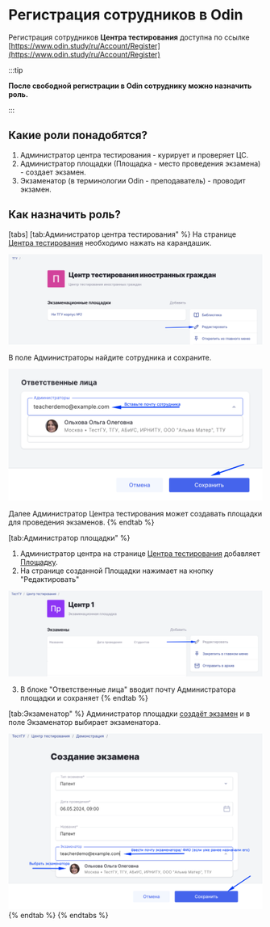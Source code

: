 # Регистрация сотрудников в Odin

Регистрация сотрудников **Центра тестирования** доступна  по ссылке [https://www.odin.study/ru/Account/Register](https://www.odin.study/ru/Account/Register)

:::tip

**После свободной регистрации в Odin сотруднику можно назначить роль.**

:::

## Какие роли понадобятся?

1. Администратор центра тестирования - курирует и проверяет ЦС.
2. Администратор площадки (Площадка - место проведения экзамена) - создает экзамен.
3. Экзаменатор (в терминологии Odin - преподаватель) - проводит экзамен.

## Как назначить роль?

[tabs]
[tab:Администратор центра тестирования" %}
На странице [Центра тестирования](https://www.odin.study/ru/Division/Info/2924) необходимо нажать на  карандашик.

![](<../.gitbook/assets/image (225).png>)

В поле Администраторы найдите сотрудника и сохраните.

![](<../.gitbook/assets/image (226).png>)

Далее Администратор Центра тестирования может создавать площадки для проведения экзаменов.
{% endtab %}

[tab:Администратор площадки" %}
1. Администратор центра  на странице [Центра тестирования](https://www.odin.study/ru/Division/Info/2924) добавляет [Площадку](dobavit-ploshadki.md).
2. На странице созданной Площадки нажимает на кнопку "Редактировать"

![](<../.gitbook/assets/image (221).png>)

3. В блоке "Ответственные лица" вводит почту Администратора площадки и сохраняет
{% endtab %}

[tab:Экзаменатор" %}
Администратор площадки [создаёт экзамен](dobavit-ekzamen.md) и в поле Экзаменатор выбирает экзаменатора.

![](<../.gitbook/assets/image (253).png>)
{% endtab %}
{% endtabs %}

